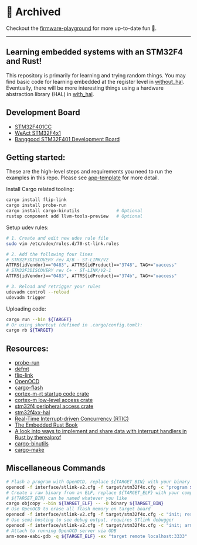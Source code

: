 # 📁 Archived

Checkout the [firmware-playground](https://github.com/yusefkarim/firmware-playground) for more up-to-date fun 🛝.

---

## Learning embedded systems with an STM32F4 and Rust!

This repository is primarily for learning and trying random things.
You may find basic code for learning embedded at the register level in [without_hal](without_hal).
Eventually, there will be more interesting things using a hardware abstraction library (HAL) in [with_hal](with_hal).

## Development Board
- [STM32F401CC](https://www.st.com/en/microcontrollers-microprocessors/stm32f401cc.html)
- [WeAct STM32F4x1](https://github.com/WeActTC/MiniF4-STM32F4x1)
- [Banggood STM32F401 Development Board](https://www.banggood.com/STM32F401-Development-Board-STM32F401CCU6-STM32F4-Learning-Board-p-1568897.html?rmmds=search&cur_warehouse=CN)

## Getting started:
These are the high-level steps and requirements you need to run the examples in this repo.
Please see [app-template](https://github.com/knurling-rs/app-template) for more detail.

Install Cargo related tooling:
```sh
cargo install flip-link
cargo install probe-run
cargo install cargo-binutils              # Optional
rustup component add llvm-tools-preview   # Optional
```

Setup udev rules:
```sh
# 1. Create and edit new udev rule file
sudo vim /etc/udev/rules.d/70-st-link.rules

# 2. Add the following four lines
# STM32F3DISCOVERY rev A/B - ST-LINK/V2
ATTRS{idVendor}=="0483", ATTRS{idProduct}=="3748", TAG+="uaccess"
# STM32F3DISCOVERY rev C+ - ST-LINK/V2-1
ATTRS{idVendor}=="0483", ATTRS{idProduct}=="374b", TAG+="uaccess"

# 3. Reload and retrigger your rules
udevadm control --reload
udevadm trigger
```

Uploading code:
```sh
cargo run --bin ${TARGET}
# Or using shortcut (defined in .cargo/config.toml):
cargo rb ${TARGET}
```

## Resources:

* [probe-run](https://github.com/knurling-rs/probe-run)
* [defmt](https://github.com/knurling-rs/defmt)
* [flip-link](https://github.com/knurling-rs/flip-link)
* [OpenOCD](http://openocd.org/)
* [cargo-flash](https://github.com/probe-rs/cargo-flash)
* [cortex-m-rt startup code crate](https://docs.rs/cortex-m-rt)
* [cortex-m low-level access crate](https://docs.rs/cortex-m)
* [stm32f4 peripheral access crate](https://docs.rs/crate/stm32f4)
* [stm32f4xx-hal](https://docs.rs/stm32f4xx-hal)
* [Real-Time Interrupt-driven Concurrency (RTIC)](https://github.com/rtic-rs/cortex-m-rtic)
* [The Embedded Rust Book](https://rust-embedded.github.io/book/)
* [A look into ways to implement and share data with interrupt handlers in Rust by therealprof](https://therealprof.github.io/blog/interrupt-comparison/)
* [cargo-binutils](https://github.com/rust-embedded/cargo-binutils)
* [cargo-make](https://github.com/sagiegurari/cargo-make)

## Miscellaneous Commands

```sh
# Flash a program with OpenOCD, replace ${TARGET_BIN} with your binary
openocd -f interface/stlink-v2.cfg -f target/stm32f4x.cfg -c "program ${TARGET_BIN} reset exit 0x08000000"
# Create a raw binary from an ELF, replace ${TARGET_ELF} with your compiled Rust code
# ${TARGET_BIN} can be named whatever you like
cargo objcopy --bin ${TARGET_ELF} -- -O binary ${TARGET_BIN}
# Use OpenOCD to erase all flash memory on target board
openocd -f interface/stlink-v2.cfg -f target/stm32f4x.cfg -c "init; reset halt; stm32f4x mass_erase 0; exit"
# Use semi-hosting to see debug output, requires STlink debugger
openocd -f interface/stlink-v2.cfg -f target/stm32f4x.cfg -c "init; arm semihosting enable"
# Attach to running OpenOCD server via GDB
arm-none-eabi-gdb -q ${TARGET_ELF} -ex "target remote localhost:3333"
```
